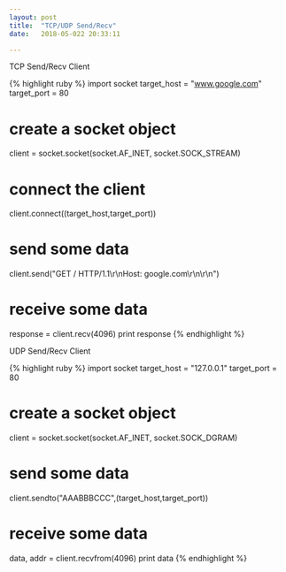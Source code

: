 ```yaml
---
layout: post
title:  "TCP/UDP Send/Recv"
date:   2018-05-022 20:33:11

---
```

                                                                                                                                           
TCP Send/Recv Client

{% highlight ruby %}
import socket
             target_host = "www.google.com"
             target_port = 80
# create a socket object
client = socket.socket(socket.AF_INET, socket.SOCK_STREAM)
# connect the client
client.connect((target_host,target_port))
# send some data
client.send("GET / HTTP/1.1\r\nHost: google.com\r\n\r\n")
# receive some data 
response = client.recv(4096)
print response
{% endhighlight %}



UDP Send/Recv Client

{% highlight ruby %}
import socket
             target_host = "127.0.0.1"
             target_port = 80
# create a socket object
client = socket.socket(socket.AF_INET, socket.SOCK_DGRAM)
# send some data
client.sendto("AAABBBCCC",(target_host,target_port))
# receive some data
data, addr = client.recvfrom(4096)
print data
{% endhighlight %}

